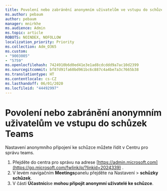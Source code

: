 ```yaml
---
title: Povolení nebo zabránění anonymním uživatelům ve vstupu do schůzek Teams
ms.author: pebaum
author: pebaum
manager: mnirkhe
ms.audience: Admin
ms.topic: article
ROBOTS: NOINDEX, NOFOLLOW
localization_priority: Priority
ms.collection: Adm_O365
ms.custom:
- "9003005"
- "5759"
ms.openlocfilehash: 7424910b6d0ed41e3e1ad8cdcddd9a7ac10d2399
ms.sourcegitcommit: bf87d91fa60bd961bc6c887c4a4be7a3c7665b38
ms.translationtype: HT
ms.contentlocale: cs-CZ
ms.lasthandoff: 06/01/2020
ms.locfileid: "44492997"
---
```

# <a name="allow-or-prevent-anonymous-users-from-joining-teams-meetings"></a>Povolení nebo zabránění anonymním uživatelům ve vstupu do schůzek Teams

Nastavení anonymního připojení ke schůzce můžete řídit v Centru pro správu teams.

1.  Přejděte do centra pro správu na adrese [https://admin.microsoft.com](https://go.microsoft.com/fwlink/p/?linkid=2024339) .
2.  V levém navigačním **Meetings**panelu přejděte na Nastavení   >   **schůzky schůzek**.
3.  V části **Účastníci**se **mohou připojit anonymní uživatelé ke schůzce**.